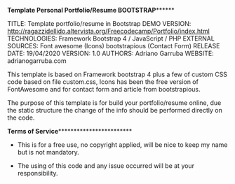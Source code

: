 ********************Template Personal Portfolio/Resume BOOTSTRAP**************************

TITLE: Template portfolio/resume in Bootstrap
DEMO VERSION: http://ragazzidellido.altervista.org/Freecodecamp/Portfolio/index.html
TECHNOLOGIES: Framework Bootstrap 4 / JavaScript / PHP
EXTERNAL SOURCES: Font awesome (Icons) bootstrapious (Contact Form)
RELEASE DATE: 19/04/2020
VERSION: 1.0
AUTHORS: Adriano Garruba
WEBSITE: adrianogarruba.com

This template is based on Framework bootstrap 4 plus a few of custom CSS code based on file custom.css, Icons has been the free version of FontAwesome and for contact form and article from bootstrapious.

The purpose of this template is for build your portfolio/resume online, due the static structure the change of the info should be performed directly on the code.



************************Terms of Service************************************************

- This is for a free use, no copyright applied, will be nice to keep my name but is not mandatory.

- The using of this code and any issue occurred will be at your responsibility.

